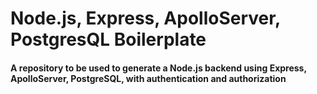 # Node.js, Express, ApolloServer, PostgresQL Boilerplate

#### A repository to be used to generate a Node.js backend using Express, ApolloServer, PostgreSQL, with authentication and authorization
